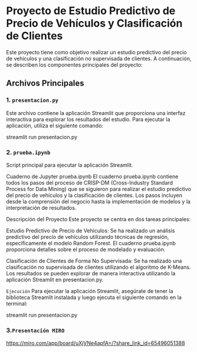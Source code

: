 # Proyecto de Estudio Predictivo de Precio de Vehículos y Clasificación de Clientes

Este proyecto tiene como objetivo realizar un estudio predictivo del precio de vehículos y una clasificación no supervisada de clientes. A continuación, se describen los componentes principales del proyecto:

## Archivos Principales

### 1. `presentacion.py`

Este archivo contiene la aplicación Streamlit que proporciona una interfaz interactiva para explorar los resultados del estudio. Para ejecutar la aplicación, utiliza el siguiente comando:


streamlit run presentacion.py

### 2. `prueba.ipynb`
Script principal para ejecutar la aplicación Streamlit.

Cuaderno de Jupyter
prueba.ipynb
El cuaderno prueba.ipynb contiene todos los pasos del proceso de CRISP-DM (Cross-Industry Standard Process for Data Mining) que se siguieron para realizar el estudio predictivo del precio de vehículos y la clasificación de clientes. Los pasos incluyen desde la comprensión del negocio hasta la implementación de modelos y la interpretación de resultados.

Descripción del Proyecto
Este proyecto se centra en dos tareas principales:

Estudio Predictivo de Precio de Vehículos: Se ha realizado un análisis predictivo del precio de vehículos utilizando técnicas de regresión, específicamente el modelo Random Forest. El cuaderno prueba.ipynb proporciona detalles sobre el proceso de modelado y evaluación.

Clasificación de Clientes de Forma No Supervisada: Se ha realizado una clasificación no supervisada de clientes utilizando el algoritmo de K-Means. Los resultados se pueden explorar de manera interactiva utilizando la aplicación Streamlit en presentacion.py.

`Ejecución`
Para ejecutar la aplicación Streamlit, asegúrate de tener la biblioteca Streamlit instalada y luego ejecuta el siguiente comando en la terminal:

streamlit run presentacion.py

### 3.`Presentación MIRO` 
https://miro.com/app/board/uXjVNe4apfA=/?share_link_id=65496051388